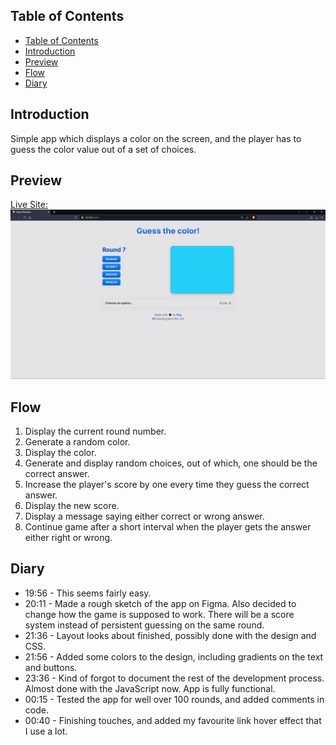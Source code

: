 ## Table of Contents

- [Table of Contents](#table-of-contents)
- [Introduction](#introduction)
- [Preview](#preview)
- [Flow](#flow)
- [Diary](#diary)

## Introduction

Simple app which displays a color on the screen, and the player has to guess the color value out of a set of choices.

## Preview

[Live Site:](https://ragonscreen.github.io/basic-guess-the-color/)
![site preview](./assets/site-preview.png)

## Flow

1. Display the current round number.
2. Generate a random color.
3. Display the color.
4. Generate and display random choices, out of which, one should be the correct answer.
5. Increase the player's score by one every time they guess the correct answer.
6. Display the new score.
7. Display a message saying either correct or wrong answer.
8. Continue game after a short interval when the player gets the answer either right or wrong.

## Diary

-   19:56 - This seems fairly easy.
-   20:11 - Made a rough sketch of the app on Figma. Also decided to change how the game is supposed to work. There will be a score system instead of persistent guessing on the same round.
-   21:36 - Layout looks about finished, possibly done with the design and CSS.
-   21:56 - Added some colors to the design, including gradients on the text and buttons.
-   23:36 - Kind of forgot to document the rest of the development process. Almost done with the JavaScript now. App is fully functional.
-   00:15 - Tested the app for well over 100 rounds, and added comments in code.
-   00:40 - Finishing touches, and added my favourite link hover effect that I use a lot.
